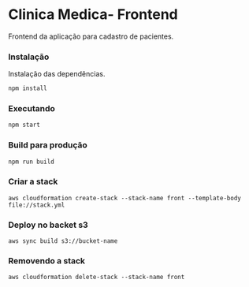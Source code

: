 # Clinica Medica- Frontend

Frontend da aplicação para cadastro de pacientes.

### Instalação

Instalação das dependências.

```bash
npm install
```

### Executando

```bash
npm start
```

### Build para produção

```bash
npm run build
```

### Criar a stack
```
aws cloudformation create-stack --stack-name front --template-body file://stack.yml
```

### Deploy no backet s3
```
aws sync build s3://bucket-name
```

### Removendo a stack
```
aws cloudformation delete-stack --stack-name front
```
